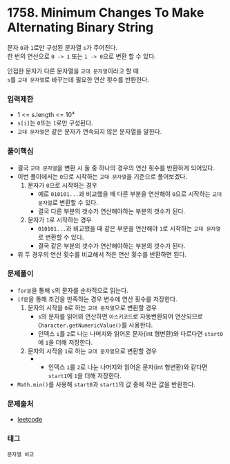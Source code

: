 # 1758. Minimum Changes To Make Alternating Binary String
문자 `0`과 `1`로만 구성된 문자열 `s`가 주어진다.  
한 번의 연산으로 `0 -> 1` 또는 `1 -> 0`으로 변환 할 수 있다.  

인접한 문자가 다른 문자열을 `교대 문자열`이라고 할 때  
`s`를 `교대 문자열`로 바꾸는데 필요한 연산 횟수를 반환한다.
### 입력제한
- 1 <= s.length <= 10⁴
- `s[i]`는 `0`또는 `1`로만 구성된다.
- `교대 문자열`은 같은 문자가 연속되지 않은 문자열을 말한다.
### 풀이핵심
- 결국 `교대 문자열`을 변환 시 둘 중 하나의 경우의 연산 횟수를 반환하게 되어있다.
- 이번 풀이에서는 `0`으로 시작하는 `교대 문자열`을 기준으로 풀어보겠다.
  1. 문자가 `0`으로 시작하는 경우
     - 예로 `010101...`과 비교했을 때 다른 부분을 연산해야 `0`으로 시작하는 `교대 문자열`로 변환할 수 있다.
     - 결국 다른 부분의 갯수가 연산해야하는 부분의 갯수가 된다.
  2. 문자가 `1`로 시작하는 경우
     - `010101...`과 비교했을 때 같은 부분을 연산해야 `1`로 시작하는 `교대 문자열`로 변환할 수 있다.
     - 결국 같은 부분의 갯수가 연산해야하는 부분의 갯수가 된다. 
- 위 두 경우의 연산 횟수를 비교해서 적은 연산 횟수를 반환하면 된다.
### 문제풀이
- `for문`을 통해 `s`의 문자를 순차적으로 읽는다.
- `if문`을 통해 조건을 만족하는 경우 변수에 연산 횟수를 저장한다.
  1. 문자의 시작을 `0`로 하는 `교대 문자열`으로 변환할 경우
     - `s`의 문자를 읽어와 연산하면 `아스키코드`로 자동변환되어 연산되므로 `Character.getNumericValue()`를 사용한다.
     - 인덱스 `i`를 `2`로 나눈 나머지와 읽어온 문자(int 형변환)와 다르다면 `start0`에 `1`을 더해 저장한다.
  2. 문자의 시작을 `1`로 하는 `교대 문자열`으로 변환할 경우
     - - 인덱스 `i`를 `2`로 나눈 나머지와 읽어온 문자(int 형변환)와 같다면 `start1`에 `1`을 더해 저장한다.
- `Math.min()`를 사용해 `start0`과 `start1`의 값 중에 작은 값을 반환한다.
### 문제출처
- [leetcode](https://leetcode.com/problems/minimum-changes-to-make-alternating-binary-string/)
### 태그
`문자열 비교`
